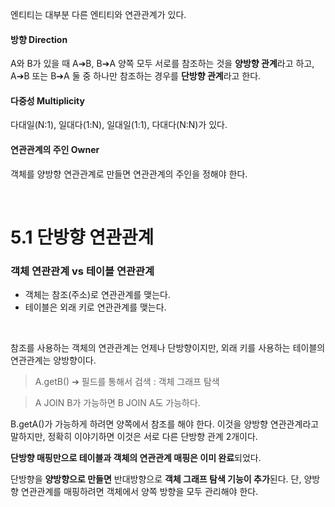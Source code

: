 엔티티는 대부분 다른 엔티티와 연관관계가 있다.

#### 방향 Direction

A와 B가 있을 때 A➔B, B➔A 양쪽 모두 서로를 참조하는 것을 **양방향 관계**라고 하고, A➔B 또는 B➔A 둘 중 하나만 참조하는 경우를 **단방향 관계**라고 한다.

#### 다중성 Multiplicity

다대일(N:1), 일대다(1:N), 일대일(1:1), 다대다(N:N)가 있다.

#### 연관관계의 주인 Owner

객체를 양방향 연관관계로 만들면 연관관계의 주인을 정해야 한다.



<br>

# 5.1 단방향 연관관계

### 객체 연관관계 vs 테이블 연관관계

+ 객체는 참조(주소)로 연관관계를 맺는다.
+ 테이블은 외래 키로 연관관계를 맺는다.

<br>

참조를 사용하는 객체의 연관관계는 언제나 단방향이지만, 외래 키를 사용하는 테이블의 연관관계는 양방향이다.

> A.getB() ➔ 필드를 통해서 검색 : 객체 그래프 탐색

> A JOIN B가 가능하면 B JOIN A도 가능하다.

B.getA()가 가능하게 하려면 양쪽에서 참조를 해야 한다. 이것을 양방향 연관관계라고 말하지만, 정확히 이야기하면 이것은 서로 다른 단방향 관계 2개이다.

**단방향 매핑만으로 테이블과 객체의 연관관계 매핑은 이미 완료**되었다.

단방향을 **양방향으로 만들면** 반대방향으로 **객체 그래프 탐색 기능이 추가**된다. 단, 양방향 연관관계를 매핑하려면 객체에서 양쪽 방향을 모두 관리해야 한다.